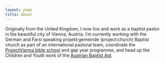 ```yaml
---
layout: page
title: About
---
```

Originally from the United Kingdom, I now live and work as a baptist pastor in the beautiful city of Vienna, Austria. I’m currently working with the German and Farsi speaking projekt:gemeinde (project:church) Baptist church as part of an international pastoral team, coordinate the [ProjectVienna bible school](https://projectvienna.at) and gap year programme, and head up the Children and Youth work of the [Austrian Baptist Aid](http://austrianbaptistaid.com).